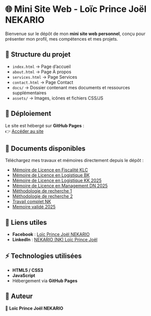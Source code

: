 # 🌐 Mini Site Web - Loïc Prince Joël NEKARIO  

Bienvenue sur le dépôt de mon **mini site web personnel**, conçu pour présenter mon profil, mes compétences et mes projets.  

## 📂 Structure du projet  

- `index.html` → Page d’accueil  
- `about.html` → Page À propos  
- `services.html` → Page Services  
- `contact.html` → Page Contact  
- `docs/` → Dossier contenant mes documents et ressources supplémentaires  
- `assets/` → Images, icônes et fichiers CSS/JS  

## 🚀 Déploiement  

Le site est hébergé sur **GitHub Pages** :  
👉 [Accéder au site](https://nekarioloicprincejoel-byte.github.io/Mini-site-web/)  

## 📄 Documents disponibles  

Téléchargez mes travaux et mémoires directement depuis le dépôt :  

- [Mémoire de Licence en Fiscalité KLC](https://nekarioloicprincejoel-byte.github.io/Mini-site-web/docs/Memoire_de_Licence_en_Fiscalite_KLC.pdf)  
- [Mémoire de Licence en Logistique BK](https://nekarioloicprincejoel-byte.github.io/Mini-site-web/docs/Memoire_de_Licence_en_Logistique_BK.pdf)  
- [Mémoire de Licence en Logistique KK 2025](https://nekarioloicprincejoel-byte.github.io/Mini-site-web/docs/Memoire_de_Licence_en_Logistique_KK_2025.pdf)  
- [Mémoire de Licence en Management DN 2025](https://nekarioloicprincejoel-byte.github.io/Mini-site-web/docs/Memoire_de_Licence_en_Management_DN_2025.pdf)  
- [Méthodologie de recherche 1](https://nekarioloicprincejoel-byte.github.io/Mini-site-web/docs/Methodologie_de_recherche_1.pdf)  
- [Méthodologie de recherche 2](https://nekarioloicprincejoel-byte.github.io/Mini-site-web/docs/Methodologie_de_recherche_2.pdf)  
- [Travail complet NK](https://nekarioloicprincejoel-byte.github.io/Mini-site-web/docs/Travail_complet_NK.pdf)  
- [Memoire validé 2025](https://nekarioloicprincejoel-byte.github.io/Mini-site-web/docs/Memoire_valide_2025.pdf)  

## 🔗 Liens utiles  

- **Facebook** : [Loïc Prince Joël NEKARIO](https://www.facebook.com/loic.nekario)  
- **LinkedIn** : [NEKARIO (NK) Loïc Prince Joël](https://www.linkedin.com/in/loic-prince-joel-nekario)  

## ⚡ Technologies utilisées  

- **HTML5 / CSS3**  
- **JavaScript**  
- Hébergement via **GitHub Pages**  

## 📌 Auteur  

👤 **Loïc Prince Joël NEKARIO**

